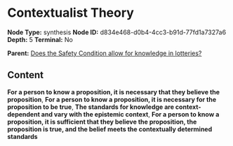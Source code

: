 # Contextualist Theory

**Node Type:** synthesis
**Node ID:** d834e468-d0b4-4cc3-b91d-77fd1a7327a6
**Depth:** 5
**Terminal:** No

**Parent:** [Does the Safety Condition allow for knowledge in lotteries?](does-the-safety-condition-allow-for-knowledge-in-lotteries-antithesis-7731035f-d378-4880-97f8-62863f5a8a0d.md)

## Content

**For a person to know a proposition, it is necessary that they believe the proposition**, **For a person to know a proposition, it is necessary for the proposition to be true**, **The standards for knowledge are context-dependent and vary with the epistemic context**, **For a person to know a proposition, it is sufficient that they believe the proposition, the proposition is true, and the belief meets the contextually determined standards**
